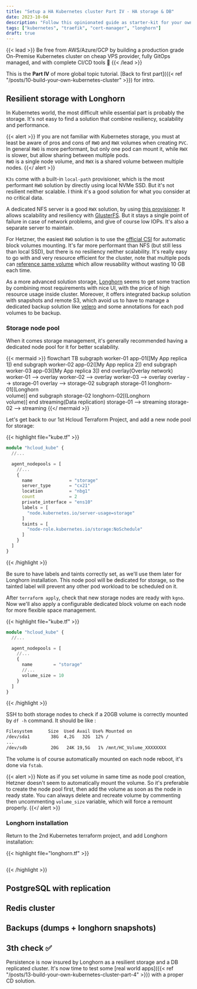 ```yaml
---
title: "Setup a HA Kubernetes cluster Part IV - HA storage & DB"
date: 2023-10-04
description: "Follow this opinionated guide as starter-kit for your own Kubernetes platform..."
tags: ["kubernetes", "traefik", "cert-manager", "longhorn"]
draft: true
---
```


{{< lead >}}
Be free from AWS/Azure/GCP by building a production grade On-Premise Kubernetes cluster on cheap VPS provider, fully GitOps managed, and with complete CI/CD tools 🎉
{{< /lead >}}

This is the **Part IV** of more global topic tutorial. [Back to first part]({{< ref "/posts/10-build-your-own-kubernetes-cluster" >}}) for intro.

## Resilient storage with Longhorn

In Kubernetes world, the most difficult while essential part is probably the storage. It's not easy to find a solution that combine resiliency, scalability and performance.

{{< alert >}}
If you are not familiar with Kubernetes storage, you must at least be aware of pros and cons of `RWO` and `RWX` volumes when creating `PVC`.  
In general `RWO` is more performant, but only one pod can mount it, while `RWX` is slower, but allow sharing between multiple pods.  
`RWO` is a single node volume, and `RWX` is a shared volume between multiple nodes.
{{</ alert >}}

`K3s` come with a built-in `local-path` provisioner, which is the most performant `RWO` solution by directly using local NVMe SSD. But it's not resilient neither scalable. I think it's a good solution for what you consider at no critical data.

A dedicated NFS server is a good `RWX` solution, by using [this provisioner](https://github.com/kubernetes-sigs/nfs-subdir-external-provisioner). It allows scalability and resiliency with [GlusterFS](https://www.gluster.org/). But it stays a single point of failure in case of network problems, and give of course low IOPs. It's also a separate server to maintain.

For Hetzner, the easiest `RWO` solution is to use the [official CSI](https://github.com/hetznercloud/csi-driver) for automatic block volumes mounting. It's far more performant than NFS (but still less than local SSD), but there is no resiliency neither scalability. It's really easy to go with and very resource efficient for the cluster, note that multiple pods can [reference same volume](https://github.com/hetznercloud/csi-driver/issues/146) which allow reusability without wasting 10 GB each time.

As a more advanced solution storage, [Longhorn](https://longhorn.io/) seems to get some traction by combining most requirements with nice UI, with the price of high resource usage inside cluster. Moreover, it offers integrated backup solution with snapshots and remote S3, which avoid us to have to manage a dedicated backup solution like [velero](https://velero.io/) and some annotations for each pod volumes to be backup.

### Storage node pool

When it comes storage management, it's generally recommended having a dedicated node pool for it for better scalability.

{{< mermaid >}}
flowchart TB
subgraph worker-01
  app-01([My App replica 1])
end
subgraph worker-02
  app-02([My App replica 2])
end
subgraph worker-03
  app-03([My App replica 3])
end
overlay(Overlay network)
worker-01 --> overlay
worker-02 --> overlay
worker-03 --> overlay
overlay --> storage-01
overlay --> storage-02
subgraph storage-01
  longhorn-01[(Longhorn<br>volume)]
end
subgraph storage-02
  longhorn-02[(Longhorn<br>volume)]
end
streaming(Data replication)
storage-01 --> streaming
storage-02 --> streaming
{{</ mermaid >}}

Let's get back to our 1st Hcloud Terraform Project, and add a new node pool for storage:

{{< highlight file="kube.tf" >}}

```tf
module "hcloud_kube" {
  //...

  agent_nodepools = [
    //...
    {
      name              = "storage"
      server_type       = "cx21"
      location          = "nbg1"
      count             = 2
      private_interface = "ens10"
      labels = [
        "node.kubernetes.io/server-usage=storage"
      ]
      taints = [
        "node-role.kubernetes.io/storage:NoSchedule"
      ]
    }
  ]
}
```

{{< /highlight >}}

Be sure to have labels and taints correctly set, as we'll use them later for Longhorn installation. This node pool will be dedicated for storage, so the tainted label will prevent any other pod workload to be scheduled on it.

After `terraform apply`, check that new storage nodes are ready with `kgno`. Now we'll also apply a configurable dedicated block volume on each node for more flexible space management.

{{< highlight file="kube.tf" >}}

```tf
module "hcloud_kube" {
  //...

  agent_nodepools = [
    //...
    {
      name        = "storage"
      //...
      volume_size = 10
    }
  ]
}
```

{{< /highlight >}}

SSH to both storage nodes to check if a 20GB volume is correctly mounted by `df -h` command. It should be like :

```txt
Filesystem      Size  Used Avail Use% Mounted on
/dev/sda1        38G  4,2G   32G  12% /
...
/dev/sdb         20G   24K 19,5G   1% /mnt/HC_Volume_XXXXXXXX
```

The volume is of course automatically mounted on each node reboot, it's done via `fstab`.

{{< alert >}}
Note as if you set volume in same time as node pool creation, Hetzner doesn't seem to automatically mount the volume. So it's preferable to create the node pool first, then add the volume as soon as the node in ready state. You can always delete and recreate volume by commenting then uncommenting `volume_size` variable, which will force a remount properly.
{{</ alert >}}

### Longhorn installation

Return to the 2nd Kubernetes terraform project, and add Longhorn installation:

{{< highlight file="longhorn.tf" >}}

```tf

```

{{< /highlight >}}

## PostgreSQL with replication

## Redis cluster

## Backups (dumps + longhorn snapshots)

## 3th check ✅

Persistence is now insured by Longhorn as a resilient storage and a DB replicated cluster. It's now time to test some [real world apps]({{< ref "/posts/13-build-your-own-kubernetes-cluster-part-4" >}}) with a proper CD solution.

